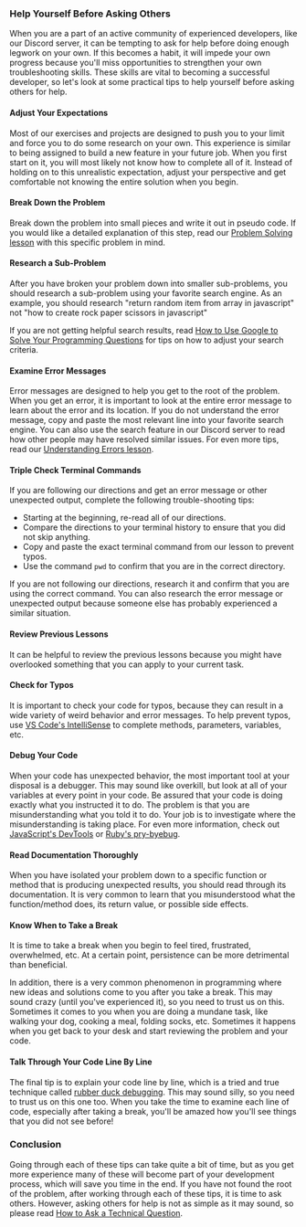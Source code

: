 ### Help Yourself Before Asking Others

When you are a part of an active community of experienced developers, like our Discord server, it can be tempting to ask for help before doing enough legwork on your own. If this becomes a habit, it will impede your own progress because you'll miss opportunities to strengthen your own troubleshooting skills. These skills are vital to becoming a successful developer, so let's look at some practical tips to help yourself before asking others for help.

#### Adjust Your Expectations

Most of our exercises and projects are designed to push you to your limit and force you to do some research on your own. This experience is similar to being assigned to build a new feature in your future job. When you first start on it, you will most likely not know how to complete all of it. Instead of holding on to this unrealistic expectation, adjust your perspective and get comfortable not knowing the entire solution when you begin.

#### Break Down the Problem

Break down the problem into small pieces and write it out in pseudo code. If you would like a detailed explanation of this step, read our [Problem Solving lesson](/paths/foundations/courses/foundations/lessons/problem-solving) with this specific problem in mind.

#### Research a Sub-Problem

After you have broken your problem down into smaller sub-problems, you should research a sub-problem using your favorite search engine. As an example, you should research "return random item from array in javascript" not "how to create rock paper scissors in javascript"

If you are not getting helpful search results, read [How to Use Google to Solve Your Programming Questions](https://codinginflow.com/google-programming-questions) for tips on how to adjust your search criteria.

#### Examine Error Messages

Error messages are designed to help you get to the root of the problem. When you get an error, it is important to look at the entire error message to learn about the error and its location. If you do not understand the error message, copy and paste the most relevant line into your favorite search engine. You can also use the search feature in our Discord server to read how other people may have resolved similar issues. For even more tips, read our [Understanding Errors lesson](paths/foundations/courses/foundations/lessons/understanding-errors).

#### Triple Check Terminal Commands

If you are following our directions and get an error message or other unexpected output, complete the following trouble-shooting tips:

* Starting at the beginning, re-read all of our directions.
* Compare the directions to your terminal history to ensure that you did not skip anything.
* Copy and paste the exact terminal command from our lesson to prevent typos.
* Use the command `pwd` to confirm that you are in the correct directory.

If you are not following our directions, research it and confirm that you are using the correct command. You can also research the error message or unexpected output because someone else has probably experienced a similar situation.

#### Review Previous Lessons

It can be helpful to review the previous lessons because you might have overlooked something that you can apply to your current task.

#### Check for Typos

It is important to check your code for typos, because they can result in a wide variety of weird behavior and error messages. To help prevent typos, use [VS Code's IntelliSense](https://code.visualstudio.com/docs/editor/intellisense) to complete methods, parameters, variables, etc.

#### Debug Your Code

When your code has unexpected behavior, the most important tool at your disposal is a debugger. This may sound like overkill, but look at all of your variables at every point in your code. Be assured that your code is doing exactly what you instructed it to do. The problem is that you are misunderstanding what you told it to do. Your job is to investigate where the misunderstanding is taking place. For even more information, check out [JavaScript's DevTools](https://developer.chrome.com/docs/devtools/javascript/) or [Ruby's pry-byebug](/paths/full-stack-ruby-on-rails/courses/ruby/lessons/debugging#debugging-with-pry-byebug).

#### Read Documentation Thoroughly

When you have isolated your problem down to a specific function or method that is producing unexpected results, you should read through its documentation. It is very common to learn that you misunderstood what the function/method does, its return value, or possible side effects.

#### Know When to Take a Break

It is time to take a break when you begin to feel tired, frustrated, overwhelmed, etc. At a certain point, persistence can be more detrimental than beneficial.

In addition, there is a very common phenomenon in programming where new ideas and solutions come to you after you take a break. This may sound crazy (until you've experienced it), so you need to trust us on this. Sometimes it comes to you when you are doing a mundane task, like walking your dog, cooking a meal, folding socks, etc. Sometimes it happens when you get back to your desk and start reviewing the problem and your code.

#### Talk Through Your Code Line By Line

The final tip is to explain your code line by line, which is a tried and true technique called [rubber duck debugging](https://en.wikipedia.org/wiki/Rubber_duck_debugging). This may sound silly, so you need to trust us on this one too. When you take the time to examine each line of code, especially after taking a break, you'll be amazed how you'll see things that you did not see before!

### Conclusion

Going through each of these tips can take quite a bit of time, but as you get more experience many of these will become part of your development process, which will save you time in the end. If you have not found the root of the problem, after working through each of these tips, it is time to ask others. However, asking others for help is not as simple as it may sound, so please read [How to Ask a Technical Question](/how_to_ask).
